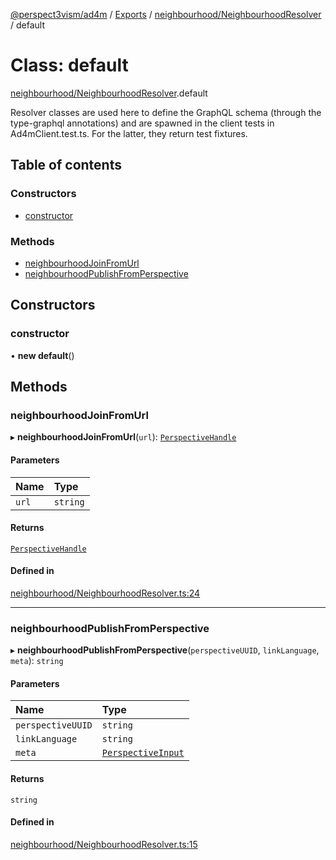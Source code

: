 [@perspect3vism/ad4m](../README.md) / [Exports](../modules.md) / [neighbourhood/NeighbourhoodResolver](../modules/neighbourhood_NeighbourhoodResolver.md) / default

# Class: default

[neighbourhood/NeighbourhoodResolver](../modules/neighbourhood_NeighbourhoodResolver.md).default

Resolver classes are used here to define the GraphQL schema 
(through the type-graphql annotations)
and are spawned in the client tests in Ad4mClient.test.ts.
For the latter, they return test fixtures.

## Table of contents

### Constructors

- [constructor](neighbourhood_NeighbourhoodResolver.default.md#constructor)

### Methods

- [neighbourhoodJoinFromUrl](neighbourhood_NeighbourhoodResolver.default.md#neighbourhoodjoinfromurl)
- [neighbourhoodPublishFromPerspective](neighbourhood_NeighbourhoodResolver.default.md#neighbourhoodpublishfromperspective)

## Constructors

### constructor

• **new default**()

## Methods

### neighbourhoodJoinFromUrl

▸ **neighbourhoodJoinFromUrl**(`url`): [`PerspectiveHandle`](perspectives_PerspectiveHandle.PerspectiveHandle.md)

#### Parameters

| Name | Type |
| :------ | :------ |
| `url` | `string` |

#### Returns

[`PerspectiveHandle`](perspectives_PerspectiveHandle.PerspectiveHandle.md)

#### Defined in

[neighbourhood/NeighbourhoodResolver.ts:24](https://github.com/perspect3vism/ad4m/blob/6c5aaad/src/neighbourhood/NeighbourhoodResolver.ts#L24)

___

### neighbourhoodPublishFromPerspective

▸ **neighbourhoodPublishFromPerspective**(`perspectiveUUID`, `linkLanguage`, `meta`): `string`

#### Parameters

| Name | Type |
| :------ | :------ |
| `perspectiveUUID` | `string` |
| `linkLanguage` | `string` |
| `meta` | [`PerspectiveInput`](perspectives_Perspective.PerspectiveInput.md) |

#### Returns

`string`

#### Defined in

[neighbourhood/NeighbourhoodResolver.ts:15](https://github.com/perspect3vism/ad4m/blob/6c5aaad/src/neighbourhood/NeighbourhoodResolver.ts#L15)
